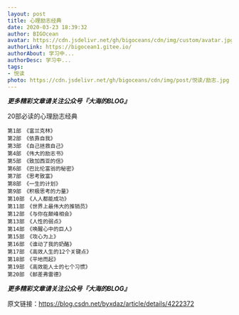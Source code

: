 ```yaml
---
layout: post
title: 心理励志经典
date: 2020-03-23 18:39:32
author: BIGOcean
avatar: https://cdn.jsdelivr.net/gh/bigoceans/cdn/img/custom/avatar.jpg
authorLink: https://bigocean1.gitee.io/ 
authorAbout: 学习中... 
authorDesc: 学习中...
tags: 
- 悦读
photo: https://cdn.jsdelivr.net/gh/bigoceans/cdn/img/post/悦读/励志.jpg
---
```


***更多精彩文章请关注公众号『大海的BLOG』***

20部必读的心理励志经典
```
第1部　《富兰克林》
第2部　《依靠自我》
第3部　《自己拯救自己》
第4部　《伟大的励志书》
第5部　《致加西亚的信》
第6部　《巴比伦富翁的秘密》
第7部　《思考致富》
第8部　《一生的计划》
第9部　《积极思考的力量》
第10部　《人人都能成功》
第11部　《世界上最伟大的推销员》
第12部　《与你在颠峰相会》
第13部　《人性的弱点》
第14部　《唤醒心中的巨人》
第15部　《攻心为上》
第16部　《谁动了我的奶酪》
第17部　《高效人生的12个关键点》
第18部　《平地而起》
第19部　《高效能人士的七个习惯》
第20部　《邮差弗雷德》
```





***更多精彩文章请关注公众号『大海的BLOG』***

原文链接：https://blog.csdn.net/byxdaz/article/details/4222372